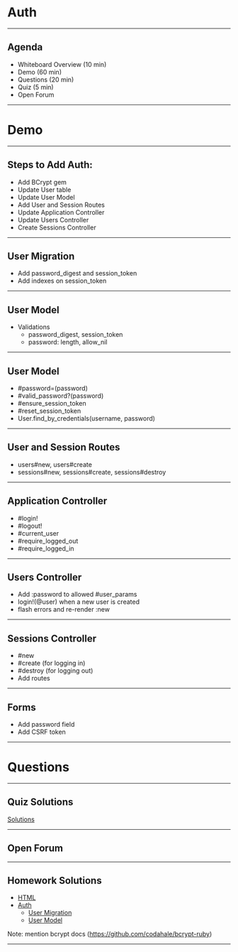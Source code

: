 # Auth

---

## Agenda
  * Whiteboard Overview (10 min)
  * Demo (60 min)
  * Questions (20 min)
  * Quiz (5 min)
  * Open Forum

---

# Demo

---

## Steps to Add Auth:
  * Add BCrypt gem
  * Update User table
  * Update User Model
  * Add User and Session Routes
  * Update Application Controller  
  * Update Users Controller
  * Create Sessions Controller

---

## User Migration
  * Add password_digest and session_token
  * Add indexes on session_token

---

## User Model
* Validations
  * password_digest, session_token
  * password: length, allow_nil

---

## User Model
  * #password=(password)
  * #valid_password?(password)
  * #ensure_session_token
  * #reset_session_token
  * User.find_by_credentials(username, password)

---

## User and Session Routes
* users#new, users#create
* sessions#new, sessions#create, sessions#destroy

---


## Application Controller
  * #login!
  * #logout!
  * #current_user
  * #require_logged_out
  * #require_logged_in

---

## Users Controller
  * Add :password to allowed #user_params
  * login!(@user) when a new user is created
  * flash errors and re-render :new

---

## Sessions Controller
  * #new
  * #create (for logging in)
  * #destroy (for logging out)
  * Add routes

---

## Forms
  * Add password field
  * Add CSRF token

---

# Questions

---

## Quiz Solutions

[Solutions](https://github.com/appacademy/daily-quiz/blob/master/rails/w4d4.md)

---

## Open Forum

---

## Homework Solutions

+ [HTML](http://appacademy.github.io/curriculum/head_section_example_recipe.html)
+ [Auth](https://github.com/appacademy/curriculum/tree/master/rails/homeworks/rails-auth)
  + [User Migration](https://github.com/appacademy/curriculum/blob/master/rails/homeworks/rails-auth/solution/db/migrate/20160530171354_create_users.rb)
  + [User Model](https://github.com/appacademy/curriculum/blob/master/rails/homeworks/rails-auth/solution/app/models/user.rb)

Note:
mention bcrypt docs (https://github.com/codahale/bcrypt-ruby)

---
